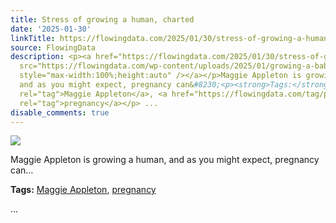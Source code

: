 ```yaml
---
title: Stress of growing a human, charted
date: '2025-01-30'
linkTitle: https://flowingdata.com/2025/01/30/stress-of-growing-a-human-charted/
source: FlowingData
description: <p><a href="https://flowingdata.com/2025/01/30/stress-of-growing-a-human-charted/"><img
  src="https://flowingdata.com/wp-content/uploads/2025/01/growing-a-baby-750x651.png"
  style="max-width:100%;height:auto" /></a></p>Maggie Appleton is growing a human,
  and as you might expect, pregnancy can&#8230;<p><strong>Tags:</strong> <a href="https://flowingdata.com/tag/maggie-appleton/"
  rel="tag">Maggie Appleton</a>, <a href="https://flowingdata.com/tag/pregnancy/"
  rel="tag">pregnancy</a></p> ...
disable_comments: true
---
```

<p><a href="https://flowingdata.com/2025/01/30/stress-of-growing-a-human-charted/"><img src="https://flowingdata.com/wp-content/uploads/2025/01/growing-a-baby-750x651.png" style="max-width:100%;height:auto" /></a></p>Maggie Appleton is growing a human, and as you might expect, pregnancy can&#8230;<p><strong>Tags:</strong> <a href="https://flowingdata.com/tag/maggie-appleton/" rel="tag">Maggie Appleton</a>, <a href="https://flowingdata.com/tag/pregnancy/" rel="tag">pregnancy</a></p> ...